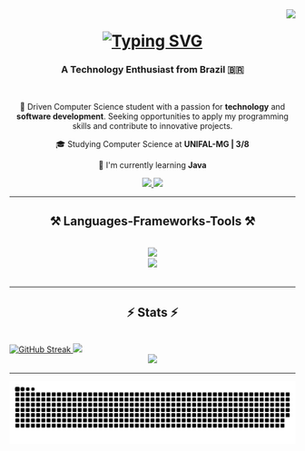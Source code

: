 <img align="right" src="https://visitor-badge.laobi.icu/badge?page_id=TMartins11.TMartins11&format=true)" />

<h1 align="center">
    <a href="https://git.io/typing-svg"><img src="https://readme-typing-svg.demolab.com?font=JetBrains+Mono&weight=500&size=40&duration=4000&pause=1000&center=true&width=500&height=70&lines=Welcome!%F0%9F%91%8B;I'm+Thiago+Martins!" alt="Typing SVG" /></a>
</h1>

<h3 align="center">A Technology Enthusiast from Brazil 🇧🇷</h3>

<br/>

<div align="center">

 🔭 Driven Computer Science student with a passion for **technology** and **software development**. Seeking opportunities to apply my programming skills and contribute to innovative projects.
 
 🎓 Studying Computer Science at **UNIFAL-MG | 3/8**
 
  🌱 I'm currently learning **Java**

 </div>
 
<div align="center"> 
  <a href="mailto:thiago.martins1112@gmail.com">
    <img src="https://img.shields.io/badge/Gmail-333333?style=for-the-badge&logo=gmail&logoColor=red" />
  </a>
  <a href="https://linkedin.com/in/TMartins" target="_blank">
    <img src="https://img.shields.io/badge/LinkedIn-0077B5?style=for-the-badge&logo=linkedin&logoColor=white" target="_blank" />
  </a>
</div>

<hr>

<h2 align="center">⚒️ Languages-Frameworks-Tools ⚒️</h2>
<br/>
<div align="center">
    <img src="https://skillicons.dev/icons?i=c,cpp,html,css"/>
    <br>
    <img src="https://skillicons.dev/icons?i=latex,vscode,git,github,linux,windows" />
</div>

<br/>
<hr>

<h2 align="center">⚡ Stats ⚡</h2>
<br>

<a href="https://git.io/streak-stats">
  <img height=200 src="https://streak-stats.demolab.com?user=TMartins11&theme=dark&border_radius=10&locale=pt_BR" alt="GitHub Streak" />
</a>
<a href="https://github.com/TMartins11/github-readme-stats">
  <img height=200 src="https://github-readme-stats.vercel.app/api?username=TMartins11&show_icons=true&theme=dark">
</a>

<div align="center">
  <a href="https://github.com/TMartins11/convoychat">
    <img height=200 src="https://github-readme-stats.vercel.app/api/top-langs/?username=TMartins11&theme=dark&layout=compact" />
  </a>
</div>

<hr>

<picture>
  <source media="(prefers-color-scheme: dark)" srcset="https://raw.githubusercontent.com/TMartins11/TMartins11/output/github-snake-dark.svg" />
  <source media="(prefers-color-scheme: light)" srcset="https://raw.githubusercontent.com/TMartins11/TMartins11/output/github-snake.svg" />
  <img alt="github-snake" src="https://raw.githubusercontent.com/TMartins11/TMartins11/output/github-snake.svg" />
</picture>
